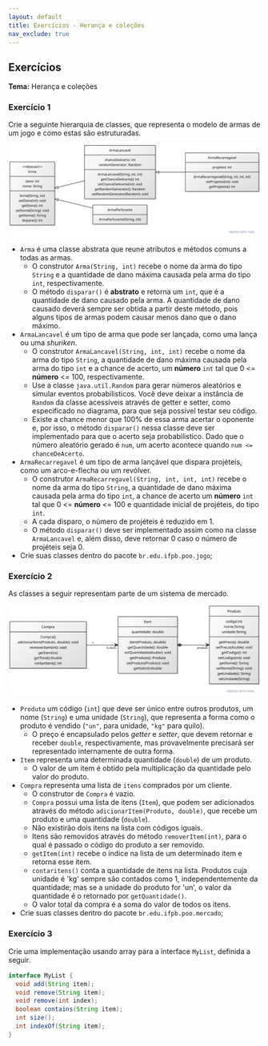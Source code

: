 ```yaml
---
layout: default
title: Exercícios - Herança e coleções
nav_exclude: true
---
```


## Exercícios

**Tema:** Herança e coleções

### Exercício 1

Crie a seguinte hierarquia de classes, que representa o modelo de armas de um jogo e como estas são estruturadas.

![Diagrama de classes](/content/images/arma.svg)

- `Arma` é uma classe abstrata que reune atributos e métodos comuns a todas as armas.
  - O construtor `Arma(String, int)` recebe o nome da arma do tipo `String` e a quantidade de dano máxima causada pela arma do tipo `int`, respectivamente.
  - O método `disparar()` é **abstrato** e retorna um `int`, que é a quantidade de dano causado pela arma. A quantidade de dano causado deverá sempre ser obtida a partir deste método, pois alguns tipos de armas podem causar menos dano que o dano máximo.
- `ArmaLancavel` é um tipo de arma que pode ser lançada, como uma lança ou uma _shuriken_.
  - O construtor `ArmaLancavel(String, int, int)` recebe o nome da arma do tipo `String`, a quantidade de dano máxima causada pela arma do tipo `int` e a chance de acerto, um **número** `int` tal que 0 <= **número** <= 100, respectivamente.
  - Use a classe `java.util.Random` para gerar números aleatórios e simular eventos probabilisticos. Você deve deixar a instância de `Random` da classe acessíveis através de getter e setter, como especificado no diagrama, para que seja possível testar seu código.
  - Existe a chance menor que 100% de essa arma acertar o oponente e, por isso, o método `disparar()` nessa classe deve ser implementado para que o acerto seja probabilistico. Dado que o número aleatório gerado é `num`, um acerto acontece quando `num <= chanceDeAcerto`.
- `ArmaRecarregavel` é um tipo de arma lançável que dispara projéteis, como um arco-e-flecha ou um revólver.
  - O construtor `ArmaRecarregavel(String, int, int, int)` recebe o nome da arma do tipo `String`, a quantidade de dano máxima causada pela arma do tipo `int`, a chance de acerto um **número** `int` tal que 0 <= **número** <= 100 e quantidade inicial de projéteis, do tipo `int`.
  - A cada disparo, o número de projéteis é reduzido em 1.
  - O método `disparar()` deve ser implementado assim como na classe `ArmaLancavel` e, além disso, deve retornar 0 caso o número de projéteis seja 0.
- Crie suas classes dentro do pacote `br.edu.ifpb.poo.jogo`;

### Exercício 2

As classes a seguir representam parte de um sistema de mercado.

![Diagrama de classes](/content/images/compra.svg)

- `Produto` um código (`int`) que deve ser único entre outros produtos, um nome (`String`) e uma unidade (`String`), que representa a forma como o produto é vendido (`"un"`, para unidade, `"kg"` para quilo).
  - O preço é encapsulado pelos _getter_ e _setter_, que devem retornar e receber `double`, respectivamente, mas provavelmente precisará ser representado internamente de outra forma.
- `Item` representa uma determinada quantidade (`double`) de um produto.
  - O valor de um item é obtido pela multiplicação da quantidade pelo valor do produto.
- `Compra` representa uma lista de `itens` comprados por um cliente.
  - O construtor de `Compra` é vazio.
  - `Compra` possui uma lista de itens (`Item`), que podem ser adicionados através do método `adicionarItem(Produto, double)`, que recebe um produto e uma quantidade (`double`).
  - Não existirão dois itens na lista com códigos iguais.
  - Itens são removidos através do método `removerItem(int)`, para o qual é passado o código do produto a ser removido.
  - `getItem(int)` recebe o índice na lista de um determinado item e retorna esse item.
  - `contaritens()` conta a quantidade de itens na lista. Produtos cuja unidade é 'kg' sempre são contados como 1, independentemente da quantidade; mas se a unidade do produto for 'un', o valor da quantidade é o retornado por `getQuantidade()`.
  - O valor total da compra é a soma do valor de todos os itens.
- Crie suas classes dentro do pacote `br.edu.ifpb.poo.mercado`;

### Exercício 3

Crie uma implementação usando array para a interface `MyList`, definida a seguir.

```java
interface MyList {
  void add(String item);
  void remove(String item);
  void remove(int index);
  boolean contains(String item);
  int size();
  int indexOf(String item);
}
```
